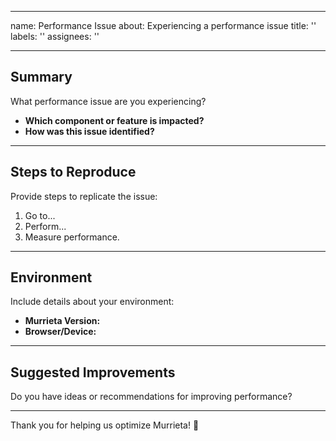 
---
name: Performance Issue
about: Experiencing a performance issue
title: ''
labels: ''
assignees: ''

---

## Summary  

What performance issue are you experiencing?  

- **Which component or feature is impacted?**  
- **How was this issue identified?**  

---

## Steps to Reproduce  

Provide steps to replicate the issue:  

1. Go to...  
2. Perform...  
3. Measure performance.  

---

## Environment  

Include details about your environment:  

- **Murrieta Version:**  
- **Browser/Device:**  

---

## Suggested Improvements  

Do you have ideas or recommendations for improving performance?  

---

Thank you for helping us optimize Murrieta! 🚀  
